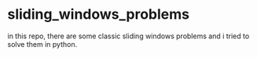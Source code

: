 # sliding_windows_problems
in this repo, there are some classic sliding windows problems and i tried to solve them in python.
